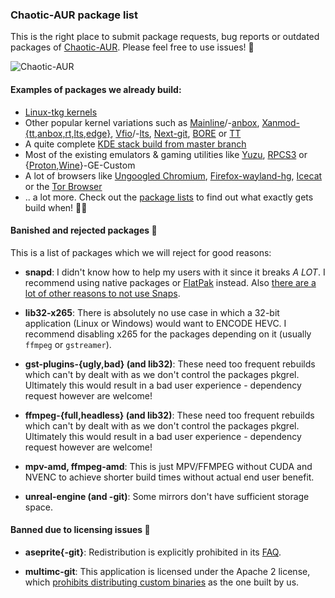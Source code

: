 ### Chaotic-AUR package list

This is the right place to submit package requests, bug reports or outdated packages of [Chaotic-AUR](https://aur.chaotic.cx). Please feel free to use issues! 📜

![Chaotic-AUR](https://avatars.githubusercontent.com/u/66071775?s=400&u=99bc0536e7e77fe3e58839996600848f2d930ed5&v=4)

#### Examples of packages we already build:

- [Linux-tkg kernels](https://github.com/Frogging-Family/linux-tkg)
- Other popular kernel variations such as [Mainline](https://aur.archlinux.org/packages/linux-mainline)/-[anbox](https://aur.archlinux.org/packages/linux-mainline-anbox), [Xanmod-{tt,anbox,rt,lts,edge}](https://aur.archlinux.org/packages?O=0&SeB=nd&K=xanmod), [Vfio](https://aur.archlinux.org/packages/linux-vfio)/-[lts](https://aur.archlinux.org/packages/linux-vfio-lts), [Next-git](https://aur.archlinux.org/packages/linux-next-git), [BORE](https://aur.archlinux.org/packages/linux-bore) or [TT](https://aur.archlinux.org/packages/linux-tt)
- A quite complete [KDE stack build from master branch](https://invent.kde.org/explore/groups?sort=name_asc) 
- Most of the existing emulators & gaming utilities like [Yuzu](https://yuzu-emu.org/), [RPCS3](https://github.com/RPCS3/rpcs3) or {[Proton](https://github.com/GloriousEggroll/proton-ge-custom),[Wine](https://github.com/GloriousEggroll/wine-ge-custom)}-GE-Custom
- A lot of browsers like [Ungoogled Chromium](https://github.com/Eloston/ungoogled-chromium), [Firefox-wayland-hg](https://aur.archlinux.org/packages/firefox-wayland-hg), [Icecat](http://www.gnu.org/software/gnuzilla/) or the [Tor Browser](https://www.torproject.org/projects/torbrowser.html)
- .. a lot more. Check out the [package lists](https://github.com/chaotic-aur/packages/find/main) to find out what exactly gets build when! 🕵️‍♀️

#### Banished and rejected packages 📑

This is a list of packages which we will reject for good reasons:

- **snapd**: I didn't know how to help my users with it since it breaks *A LOT*. 	I recommend using native packages or [FlatPak](https://wiki.archlinux.org/title/Flatpak) instead. Also [there are a lot of other reasons to not use Snaps](https://old.reddit.com/r/linuxmemes/comments/ppyz0g/damn_you_ubuntu/hd7jg1p/).

- **lib32-x265**:	There is absolutely no use case in which a 32-bit application (Linux or Windows) would want to ENCODE HEVC. I recommend disabling x265 for the packages depending on it (usually `ffmpeg` or `gstreamer`).

- **gst-plugins-{ugly,bad} (and lib32)**: These need too frequent rebuilds which can't by dealt with as we don't control the packages pkgrel. Ultimately this would result in a bad user experience - dependency request however are welcome!

- **ffmpeg-{full,headless} (and lib32)**:  These need too frequent rebuilds which can't by dealt with as we don't control the packages pkgrel. Ultimately this would result in a bad user experience - dependency request however are welcome!

- **mpv-amd, ffmpeg-amd**: This is just MPV/FFMPEG without CUDA and NVENC to achieve shorter build times without actual end user benefit.

- **unreal-engine (and -git)**: Some mirrors don't have sufficient storage space.



#### Banned due to licensing issues 🛑

- **aseprite{-git}**: Redistribution is explicitly prohibited in its [FAQ](https://www.aseprite.org/faq/#can-i-redistribute-aseprite).

- **multimc-git**: This application is licensed under the Apache 2 license, which [prohibits distributing custom binaries](https://multimc.org/#Branding) as the one built by us.
